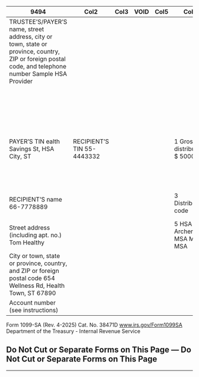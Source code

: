 |9494|Col2|Col3|VOID|Col5|Col6|Col7|Col8|
|---|---|---|---|---|---|---|---|
|TRUSTEE’S/PAYER’S name, street address, city or town, state or province, country, ZIP or foreign postal code, and telephone number Sample HSA Provider||||||OMB No. 1545-1517 1099-SA Form (Rev. April 2025)||
|||||||For calendar year||
|PAYER’S TIN ealth Savings St, HSA City, ST|RECIPIENT’S TIN 55-4443332||||1 Gross distribution $ 5000.00|2 Earnings on excess cont. $ 100.00|Copy A For Internal Revenue Service Center For filing information, Privacy Act, and Paperwork Reduction Act Notice, see the General Instructions for Certain Information Returns. www.irs.gov/Form1099|
|RECIPIENT’S name 66-7778889|||||3 Distribution code|4 FMV on date of death $||
|Street address (including apt. no.) Tom Healthy|||||5 HSA Archer MSA MA MSA|||
|City or town, state or province, country, and ZIP or foreign postal code 654 Wellness Rd, Health Town, ST 67890||||||||
|Account number (see instructions)||||||||


Form 1099-SA (Rev. 4-2025) Cat. No. 38471D www.irs.gov/Form1099SA Department of the Treasury - Internal Revenue Service
## Do Not Cut or Separate Forms on This Page — Do Not Cut or Separate Forms on This Page


-----

